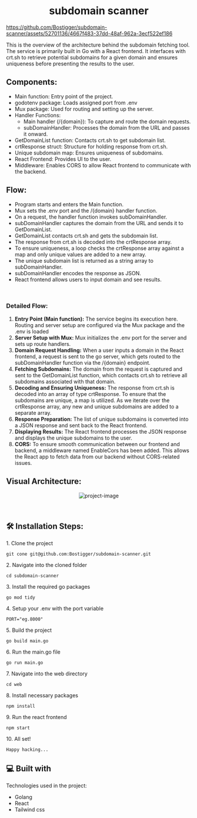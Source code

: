 <h1 align="center" id="title">subdomain scanner</h1>

https://github.com/Bostigger/subdomain-scanner/assets/52701136/4667f483-37dd-48af-962a-3ecf522ef186

<p id="description">This is the overview of the architecture behind the subdomain fetching tool. The service is primarily built in Go with a React frontend. It interfaces with crt.sh to retrieve potential subdomains for a given domain and ensures uniqueness before presenting the results to the user.</p>  
<h2>Components:</h1>
   <ul>
        <li>Main function: Entry point of the project.</li>
        <li>godotenv package: Loads assigned port from .env</li>
        <li>Mux package: Used for routing and setting up the server.</li>
        <li>Handler Functions:
            <ul>
                <li>Main handler (/{domain}): To capture and route the domain requests.</li>
                <li>subDomainHandler: Processes the domain from the URL and passes it onward.</li>
            </ul>
        </li>
        <li>GetDomainList function: Contacts crt.sh to get subdomain list.</li>
        <li>crtResponse struct: Structure for holding response from crt.sh.</li>
        <li>Unique subdomain map: Ensures uniqueness of subdomains.</li>
        <li>React Frontend: Provides UI to the user.</li>
        <li>Middleware: Enables CORS to allow React frontend to communicate with the backend.</li>
    </ul>

<h2>Flow:</h2>
<ul>
<li>Program starts and enters the Main function.</li>
<li>Mux sets the .env port and the /{domain} handler function.</li>
<li>On a request, the handler function invokes subDomainHandler.</li>
<li>subDomainHandler captures the domain from the URL and sends it to GetDomainList.</li>
<li>GetDomainList contacts crt.sh and gets the subdomain list.</li>
<li>The response from crt.sh is decoded into the crtResponse array.</li>
<li>To ensure uniqueness, a loop checks the crtResponse array against a map and only unique values are added to a new array.</li>
<li>The unique subdomain list is returned as a string array to subDomainHandler.</li>
<li>subDomainHandler encodes the response as JSON.</li>
<li>React frontend allows users to input domain and see results.</li>
</ul>
<br>

### Detailed Flow:


1. **Entry Point (Main function):** The service begins its execution here. Routing and server setup are configured via the Mux package and the .env is loaded
2. **Server Setup with Mux:** Mux initializes the .env port for the server and sets up route handlers.
3. **Domain Request Handling:** When a user inputs a domain in the React frontend, a request is sent to the go server, which gets routed to the subDomainHandler function via the /{domain} endpoint.
4. **Fetching Subdomains:** The domain from the request is captured and sent to the GetDomainList function, which contacts crt.sh to retrieve all subdomains associated with that domain.
5. **Decoding and Ensuring Uniqueness:** The response from crt.sh is decoded into an array of type crtResponse. To ensure that the subdomains are unique, a map is utilized. As we iterate over the crtResponse array, any new and unique subdomains are added to a separate array.
6. **Response Preparation:** The list of unique subdomains is converted into a JSON response and sent back to the React frontend.
7. **Displaying Results:** The React frontend processes the JSON response and displays the unique subdomains to the user.
8. **CORS:** To ensure smooth communication between our frontend and backend, a middleware named EnableCors has been added. This allows the React app to fetch data from our backend without CORS-related issues.
   <br>

<h2>Visual Architecture:</h2>
<p align="center"><img src="https://res.cloudinary.com/druwas6ef/image/upload/v1693321579/h7qq2bbfs33rtvxjtdjv.jpg" alt="project-image"></p>
<br/>

<h2>🛠️ Installation Steps:</h2>

<p>1. Clone the project</p>

```
git cone git@github.com:Bostigger/subdomain-scanner.git
```

<p>2. Navigate into the cloned folder</p>

```
cd subdomain-scanner
```

<p>3. Install the required go packages</p>

```
go mod tidy
```

<p>4. Setup your .env with the port variable</p>

```
PORT="eg.8000"
```

<p>5. Build the project</p>

```
go build main.go
```

<p>6. Run the main.go file</p>

```
go run main.go
```

<p>7. Navigate into the web directory</p>

```
cd web
```

<p>8. Install necessary packages</p>

```
npm install
```

<p>9. Run the react frontend</p>

```
npm start
```

<p>10. All set!</p>

```
Happy hacking...
```

<h2>💻 Built with</h2>

Technologies used in the project:

*   Golang
*   React
*   Tailwind css

